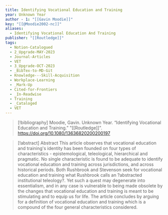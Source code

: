 ```yaml
---
title: Identifying Vocational Education and Training
year: Unknown Year
author - 1: "[[Gavin Moodie]]"
key: "[[@Moodie2002-nc]]"
aliases:
  - Identifying Vocational Education And Training
publisher: "[[Routledge]]"
tags:
  - Notion-Catalogued
  - 2_Upgrade-MAY-2023
  - Journal-Articles
  - VET
  - 3_Upgrade-OCT-2023
  - _BibTex-to-MD-Git
  - Knowledge---Skill-Acquisition
  - Workplace-Learning
  - _Mark-Up
  - Cited-for-Frontiers
  - _In-Readwise
  - Training
  - _Cataloged
  - VET
---
```


> [!bibliography]
> Moodie, Gavin. Unknown Year. “Identifying Vocational Education and Training.” "[[Routledge]]". https://doi.org/10.1080/13636820200200197

> [!abstract]
> Abstract This article observes that vocational education and training's identity has been founded on four types of characteristics -  epistemological, teleological, hierarchical and pragmatic. No single characteristic is found to be adequate to identify vocational education and training across jurisdictions, and across historical periods. Both Rushbrook and Stevenson seek for vocational education and training what Rushbrook calls an ?abstracted institutional teleology?. Yet such a quest may degenerate into essentialism, and in any case is vulnerable to being made obsolete by the changes that vocational education and training is meant to be stimulating and to equip us for life. The article concludes by arguing for a definition of vocational education and training which is a compound of the four general characteristics considered.